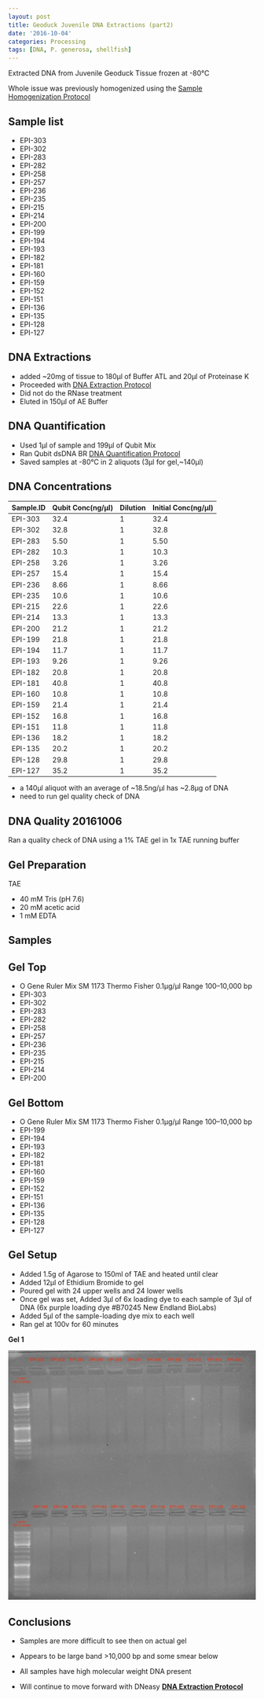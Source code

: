 ```yaml
---
layout: post
title: Geoduck Juvenile DNA Extractions (part2)
date: '2016-10-04'
categories: Processing
tags: [DNA, P. generosa, shellfish]
---
```


Extracted DNA from Juvenile Geoduck Tissue frozen at -80°C


Whole issue was previously homogenized using the [Sample Homogenization Protocol](https://hputnam.github.io/Putnam_Lab_Notebook/Homogenization-N2-protocol/)

## Sample list    
 * EPI-303
 * EPI-302 
 * EPI-283
 * EPI-282
 * EPI-258
 * EPI-257
 * EPI-236
 * EPI-235
 * EPI-215
 * EPI-214
 * EPI-200
 * EPI-199
 * EPI-194
 * EPI-193 
 * EPI-182
 * EPI-181
 * EPI-160
 * EPI-159
 * EPI-152
 * EPI-151
 * EPI-136
 * EPI-135
 * EPI-128
 * EPI-127    

## DNA Extractions 
 * added ~20mg of tissue to 180µl of Buffer ATL and 20µl of Proteinase K
 * Proceeded with [DNA Extraction Protocol](https://hputnam.github.io/Putnam_Lab_Notebook/DNA-Extraction-Protocol/)
 * Did not do the RNase treatment
 * Eluted in 150µl of AE Buffer

## DNA Quantification 
 * Used 1µl of sample and 199µl of Qubit Mix
 * Ran Qubit dsDNA BR [DNA Quantification Protocol](https://hputnam.github.io/Putnam_Lab_Notebook/Qubit_BR_DNA_Protocol/)
 * Saved samples at -80°C in 2 aliquots (3µl for gel,~140µl)

## DNA Concentrations  

Sample.ID | Qubit Conc(ng/µl) | Dilution | Initial Conc(ng/µl)
 ---|---|---|---
 EPI-303 | 32.4 | 1 | 32.4
 EPI-302 | 32.8 | 1 | 32.8
 EPI-283 | 5.50 | 1 | 5.50
 EPI-282 | 10.3 | 1 | 10.3
 EPI-258 | 3.26 | 1 | 3.26
 EPI-257 | 15.4 | 1 | 15.4
 EPI-236 | 8.66 | 1 | 8.66
 EPI-235 | 10.6 | 1 | 10.6
 EPI-215 | 22.6 | 1 | 22.6
 EPI-214 | 13.3 | 1 | 13.3
 EPI-200 | 21.2 | 1 | 21.2
 EPI-199 | 21.8 | 1 | 21.8
 EPI-194 | 11.7 | 1 | 11.7
 EPI-193 | 9.26 | 1 | 9.26
 EPI-182 | 20.8 | 1 | 20.8
 EPI-181 | 40.8 | 1 | 40.8
 EPI-160 | 10.8 | 1 | 10.8
 EPI-159 | 21.4 | 1 | 21.4
 EPI-152 | 16.8 | 1 | 16.8
 EPI-151 | 11.8 | 1 | 11.8
 EPI-136 | 18.2 | 1 | 18.2
 EPI-135 | 20.2 | 1 | 20.2
 EPI-128 | 29.8 | 1 | 29.8
 EPI-127 | 35.2 | 1 | 35.2
 
 
 * a 140µl aliquot with an average of ~18.5ng/µl has ~2.8µg of DNA
 * need to run gel quality check of DNA
 
 
 ## DNA Quality 20161006
Ran a quality check of DNA using a 1% TAE gel in 1x TAE running buffer

## Gel Preparation
TAE  

* 40 mM Tris (pH 7.6) 
* 20 mM acetic acid
* 1 mM EDTA

## Samples  

## Gel Top  

* O Gene Ruler Mix SM 1173 Thermo Fisher 0.1µg/µl Range 100–10,000 bp
 * EPI-303
 * EPI-302 
 * EPI-283
 * EPI-282
 * EPI-258
 * EPI-257
 * EPI-236
 * EPI-235
 * EPI-215
 * EPI-214
 * EPI-200   
 
## Gel Bottom  

* O Gene Ruler Mix SM 1173 Thermo Fisher 0.1µg/µl Range 100–10,000 bp
 * EPI-199
 * EPI-194
 * EPI-193 
 * EPI-182
 * EPI-181
 * EPI-160
 * EPI-159
 * EPI-152
 * EPI-151
 * EPI-136
 * EPI-135
 * EPI-128
 * EPI-127

## Gel Setup

* Added 1.5g of Agarose to 150ml of TAE and heated until clear
* Added 12µl of Ethidium Bromide to gel
* Poured gel with 24 upper wells and 24 lower wells
* Once gel was set, Added 3µl of 6x loading dye to each sample of 3µl of DNA (6x purple loading dye #B70245 New Endland BioLabs)
* Added 5µl of the sample-loading dye mix to each well
* Ran gel at 100v for 60 minutes
  
**Gel 1**  

![Gel 1](https://github.com/hputnam/project_juvenile_geoduck_OA/blob/master/Sample_Processing/Gels/20161006_DNA_Gel_1.jpg?raw=true)


## Conclusions  
* Samples are more difficult to see then on actual gel
* Appears to be large band >10,000 bp and some smear below
* All samples have high molecular weight DNA present 

* Will continue to move forward with DNeasy [**DNA Extraction Protocol**](https://hputnam.github.io/Putnam_Lab_Notebook/DNA-Extraction-Protocol/)
 






